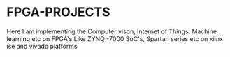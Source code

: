 # FPGA-PROJECTS
Here I am implementing the Computer vison, Internet of Things, Machine learning etc on FPGA's Like ZYNQ -7000 SoC's, Spartan series etc on xiinx ise and vivado platforms
